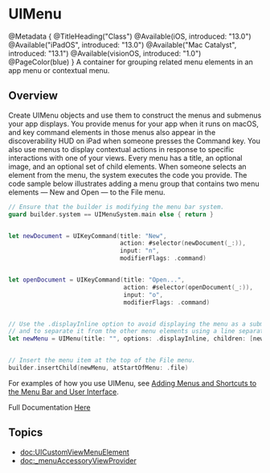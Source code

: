 # UIMenu
@Metadata {
    @TitleHeading("Class")
    @Available(iOS, introduced: "13.0")
    @Available("iPadOS", introduced: "13.0")
    @Available("Mac Catalyst", introduced: "13.1")
    @Available(visionOS, introduced: "1.0")
    @PageColor(blue)
}
A container for grouping related menu elements in an app menu or contextual menu.

## Overview

Create UIMenu objects and use them to construct the menus and submenus your app displays. You provide menus for your app when it runs on macOS, and key command elements in those menus also appear in the discoverability HUD on iPad when someone presses the Command key. You also use menus to display contextual actions in response to specific interactions with one of your views. Every menu has a title, an optional image, and an optional set of child elements. When someone selects an element from the menu, the system executes the code you provide. The code sample below illustrates adding a menu group that contains two menu elements — New and Open — to the File menu.

```swift
// Ensure that the builder is modifying the menu bar system.
guard builder.system == UIMenuSystem.main else { return }


let newDocument = UIKeyCommand(title: "New",
                               action: #selector(newDocument(_:)),
                               input: "n",
                               modifierFlags: .command)


let openDocument = UIKeyCommand(title: "Open...",
                                action: #selector(openDocument(_:)),
                                input: "o",
                                modifierFlags: .command)


// Use the .displayInline option to avoid displaying the menu as a submenu,
// and to separate it from the other menu elements using a line separator.
let newMenu = UIMenu(title: "", options: .displayInline, children: [newDocument, openDocument])


// Insert the menu item at the top of the File menu.
builder.insertChild(newMenu, atStartOfMenu: .file)
```
For examples of how you use UIMenu, see [Adding Menus and Shortcuts to the Menu Bar and User Interface](https://developer.apple.com/documentation/uikit/uicommand/adding_menus_and_shortcuts_to_the_menu_bar_and_user_interface).

Full Documentation [Here](https://developer.apple.com/documentation/uikit/uimenu)

## Topics

- <doc:UICustomViewMenuElement>
- <doc:_menuAccessoryViewProvider>

